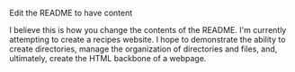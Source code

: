 Edit the README to have content

I believe this is how you change the contents of the README.
I'm currently attempting to create a recipes website.
I hope to demonstrate the ability to create directories, manage the organization of directories and files, and, ultimately, create the HTML backbone of a webpage.